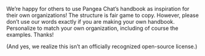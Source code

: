 We’re happy for others to use Pangea Chat’s handbook as inspiration for their own organizations! The structure is fair game to copy. However, please don’t use our words exactly if you are making your own handbook. Personalize to match your own organization, including of course the examples. Thanks!

(And yes, we realize this isn’t an officially recognized open-source license.)
